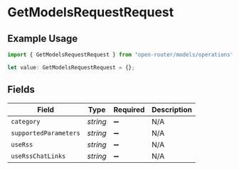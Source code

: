 # GetModelsRequestRequest

## Example Usage

```typescript
import { GetModelsRequestRequest } from "open-router/models/operations";

let value: GetModelsRequestRequest = {};
```

## Fields

| Field                 | Type                  | Required              | Description           |
| --------------------- | --------------------- | --------------------- | --------------------- |
| `category`            | *string*              | :heavy_minus_sign:    | N/A                   |
| `supportedParameters` | *string*              | :heavy_minus_sign:    | N/A                   |
| `useRss`              | *string*              | :heavy_minus_sign:    | N/A                   |
| `useRssChatLinks`     | *string*              | :heavy_minus_sign:    | N/A                   |